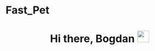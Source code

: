 # Fast_Pet
<h1 align="center">Hi there, Bogdan
<img src="https://github.com/blackcater/blackcater/raw/main/images/Hi.gif" height="32"/></h1>


